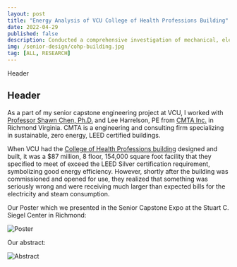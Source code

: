 ```yaml
---
layout: post
title: "Energy Analysis of VCU College of Health Professions Building"
date: 2022-04-29
published: false
description: Conducted a comprehensive investigation of mechanical, electrical and plumbing hardware along with programming and logs building automation system in a 2019 built LEED Silver certified 154,000 square foot highrise.
img: /senior-design/cohp-building.jpg
tag: [ALL, RESEARCH]
---
```


Header
## Header

As a part of my senior capstone engineering project at VCU, I worked with [Professor Shawn Chen, Ph.D.](https://egr.vcu.edu/directory/shawn.chen/) and Lee Harrelson, PE from [CMTA Inc.](https://www.cmta.com/) in Richmond Virginia. CMTA is a engineering and consulting firm specializing in sustainable, zero energy, LEED certified buildings.

When VCU had the [College of Health Professions building](https://chp.vcu.edu/about/building/) designed and built, it was a $87 million, 8 floor, 154,000 square foot facility that they specified to meet of exceed the LEED Silver certification requirement, symbolizing good energy efficiency. However, shortly after the building was commissioned and opened for use, they realized that something was seriously wrong and were receiving much larger than expected bills for the electricity and steam consumption.

Our Poster which we presented in the Senior Capstone Expo at the Stuart C. Siegel Center in Richmond:

![Poster](http://wbenb.github.io/assets/img/senior-design/Poster-compressed.jpg)

Our abstract:

![Abstract](http://wbenb.github.io/assets/img/senior-design/abstract-pic-main.jpg)